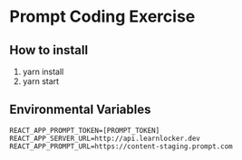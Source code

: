 # Prompt Coding Exercise

## How to install
1. yarn install
2. yarn start

## Environmental Variables
```
REACT_APP_PROMPT_TOKEN=[PROMPT_TOKEN]
REACT_APP_SERVER_URL=http://api.learnlocker.dev
REACT_APP_PROMPT_URL=https://content-staging.prompt.com
```
